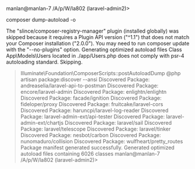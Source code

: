 
manlan@manlan-7 /A/p/W/la802 (laravel-admin2)> 

composer dump-autoload  -o

The "slince/composer-registry-manager" plugin (installed globally) was skipped because it requires a Plugin API version ("^1.1") that does not match your Composer installation ("2.0.0"). You may need to run composer update with the "--no-plugins" option.
Generating optimized autoload files
Class App\Models\Users located in ./app/Users.php does not comply with psr-4 autoloading standard. Skipping.

> Illuminate\Foundation\ComposerScripts::postAutoloadDump
> @php artisan package:discover --ansi
Discovered Package: andreaselia/laravel-api-to-postman
Discovered Package: encore/laravel-admin
Discovered Package: enlightn/enlightn
Discovered Package: facade/ignition
Discovered Package: fideloper/proxy
Discovered Package: fruitcake/laravel-cors
Discovered Package: haruncpi/laravel-log-reader
Discovered Package: laravel-admin-ext/api-tester
Discovered Package: laravel-admin-ext/chartjs
Discovered Package: laravel/sail
Discovered Package: laravel/telescope
Discovered Package: laravel/tinker
Discovered Package: nesbot/carbon
Discovered Package: nunomaduro/collision
Discovered Package: wulfheart/pretty_routes
Package manifest generated successfully.
Generated optimized autoload files containing 6026 classes
manlan@manlan-7 /A/p/W/la802 (laravel-admin2)> 
